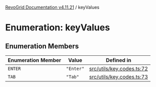 [RevoGrid Documentation v4.11.21](README.md) / keyValues

# Enumeration: keyValues

## Enumeration Members

| Enumeration Member | Value | Defined in |
| ------ | ------ | ------ |
| `ENTER` | `"Enter"` | [src/utils/key.codes.ts:72](https://github.com/revolist/revogrid/blob/a0e7ff1e32285a85a0644789b55a183ad196d0cf/src/utils/key.codes.ts#L72) |
| `TAB` | `"Tab"` | [src/utils/key.codes.ts:73](https://github.com/revolist/revogrid/blob/a0e7ff1e32285a85a0644789b55a183ad196d0cf/src/utils/key.codes.ts#L73) |
